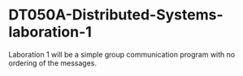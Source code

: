 # DT050A-Distributed-Systems-laboration-1
Laboration 1 will be a simple group communication program with no ordering of the messages.
